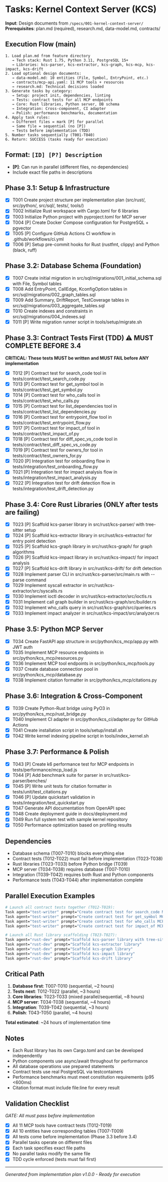 # Tasks: Kernel Context Server (KCS)

**Input**: Design documents from `/specs/001-kernel-context-server/`
**Prerequisites**: plan.md (required), research.md, data-model.md, contracts/

## Execution Flow (main)

```
1. Load plan.md from feature directory
   → Tech stack: Rust 1.75, Python 3.11, PostgreSQL 15+
   → Libraries: kcs-parser, kcs-extractor, kcs-graph, kcs-mcp, kcs-impact, kcs-drift
2. Load optional design documents:
   → data-model.md: 10 entities (File, Symbol, EntryPoint, etc.)
   → contracts/mcp-api.yaml: 11 MCP tools + resources
   → research.md: Technical decisions loaded
3. Generate tasks by category:
   → Setup: project init, dependencies, linting
   → Tests: contract tests for all MCP endpoints
   → Core: Rust libraries, Python server, DB schema
   → Integration: Cross-component, CI adapter
   → Polish: performance benchmarks, documentation
4. Apply task rules:
   → Different files = mark [P] for parallel
   → Same file = sequential (no [P])
   → Tests before implementation (TDD)
5. Number tasks sequentially (T001-T040)
6. Return: SUCCESS (tasks ready for execution)
```

## Format: `[ID] [P?] Description`

- **[P]**: Can run in parallel (different files, no dependencies)
- Include exact file paths in descriptions

## Phase 3.1: Setup & Infrastructure

- [x] T001 Create project structure per implementation plan (src/rust/, src/python/, src/sql/, tests/, tools/)
- [x] T002 Initialize Rust workspace with Cargo.toml for 6 libraries
- [x] T003 Initialize Python project with pyproject.toml for MCP server
- [x] T004 [P] Create Docker Compose configuration for PostgreSQL + pgvector
- [x] T005 [P] Configure GitHub Actions CI workflow in .github/workflows/ci.yml
- [x] T006 [P] Setup pre-commit hooks for Rust (rustfmt, clippy) and Python (black, ruff)

## Phase 3.2: Database Schema (Foundation)

- [x] T007 Create initial migration in src/sql/migrations/001_initial_schema.sql with File, Symbol tables
- [x] T008 Add EntryPoint, CallEdge, KconfigOption tables in src/sql/migrations/002_graph_tables.sql
- [x] T009 Add Summary, DriftReport, TestCoverage tables in src/sql/migrations/003_aggregate_tables.sql
- [x] T010 Create indexes and constraints in src/sql/migrations/004_indexes.sql
- [x] T011 [P] Write migration runner script in tools/setup/migrate.sh

## Phase 3.3: Contract Tests First (TDD) ⚠️ MUST COMPLETE BEFORE 3.4

**CRITICAL: These tests MUST be written and MUST FAIL before ANY implementation**

- [x] T012 [P] Contract test for search_code tool in tests/contract/test_search_code.py
- [x] T013 [P] Contract test for get_symbol tool in tests/contract/test_get_symbol.py
- [x] T014 [P] Contract test for who_calls tool in tests/contract/test_who_calls.py
- [x] T015 [P] Contract test for list_dependencies tool in tests/contract/test_list_dependencies.py
- [x] T016 [P] Contract test for entrypoint_flow tool in tests/contract/test_entrypoint_flow.py
- [x] T017 [P] Contract test for impact_of tool in tests/contract/test_impact_of.py
- [x] T018 [P] Contract test for diff_spec_vs_code tool in tests/contract/test_diff_spec_vs_code.py
- [x] T019 [P] Contract test for owners_for tool in tests/contract/test_owners_for.py
- [x] T020 [P] Integration test for onboarding flow in tests/integration/test_onboarding_flow.py
- [x] T021 [P] Integration test for impact analysis flow in tests/integration/test_impact_analysis.py
- [x] T022 [P] Integration test for drift detection flow in tests/integration/test_drift_detection.py

## Phase 3.4: Core Rust Libraries (ONLY after tests are failing)

- [x] T023 [P] Scaffold kcs-parser library in src/rust/kcs-parser/ with tree-sitter setup
- [x] T024 [P] Scaffold kcs-extractor library in src/rust/kcs-extractor/ for entry point detection
- [x] T025 [P] Scaffold kcs-graph library in src/rust/kcs-graph/ for graph algorithms
- [x] T026 [P] Scaffold kcs-impact library in src/rust/kcs-impact/ for impact analysis
- [x] T027 [P] Scaffold kcs-drift library in src/rust/kcs-drift/ for drift detection
- [x] T028 Implement parser CLI in src/rust/kcs-parser/src/main.rs with --parse command
- [x] T029 Implement syscall extractor in src/rust/kcs-extractor/src/syscalls.rs
- [x] T030 Implement ioctl decoder in src/rust/kcs-extractor/src/ioctls.rs
- [x] T031 Implement call graph builder in src/rust/kcs-graph/src/builder.rs
- [x] T032 Implement who_calls query in src/rust/kcs-graph/src/queries.rs
- [x] T033 Implement impact analyzer in src/rust/kcs-impact/src/analyzer.rs

## Phase 3.5: Python MCP Server

- [x] T034 Create FastAPI app structure in src/python/kcs_mcp/app.py with JWT auth
- [x] T035 Implement MCP resource endpoints in src/python/kcs_mcp/resources.py
- [x] T036 Implement MCP tool endpoints in src/python/kcs_mcp/tools.py
- [x] T037 Create database connection pool in src/python/kcs_mcp/database.py
- [x] T038 Implement citation formatter in src/python/kcs_mcp/citations.py

## Phase 3.6: Integration & Cross-Component

- [x] T039 Create Python-Rust bridge using PyO3 in src/python/kcs_mcp/rust_bridge.py
- [x] T040 Implement CI adapter in src/python/kcs_ci/adapter.py for GitHub Actions
- [x] T041 Create installation script in tools/setup/install.sh
- [x] T042 Write kernel indexing pipeline script in tools/index_kernel.sh

## Phase 3.7: Performance & Polish

- [x] T043 [P] Create k6 performance test for MCP endpoints in tests/performance/mcp_load.js
- [x] T044 [P] Add benchmark suite for parser in src/rust/kcs-parser/benches/
- [x] T045 [P] Write unit tests for citation formatter in tests/unit/test_citations.py
- [x] T046 [P] Update quickstart validation in tests/integration/test_quickstart.py
- [x] T047 Generate API documentation from OpenAPI spec
- [x] T048 Create deployment guide in docs/deployment.md
- [x] T049 Run full system test with sample kernel repository
- [x] T050 Performance optimization based on profiling results

## Dependencies

- Database schema (T007-T010) blocks everything else
- Contract tests (T012-T022) must fail before implementation (T023-T038)
- Rust libraries (T023-T033) before Python bridge (T039)
- MCP server (T034-T038) requires database (T007-T010)
- Integration (T039-T042) requires both Rust and Python components
- Performance tests (T043-T044) after implementation complete

## Parallel Execution Examples

```bash
# Launch all contract tests together (T012-T019):
Task agent="test-writer" prompt="Create contract test for search_code MCP tool"
Task agent="test-writer" prompt="Create contract test for get_symbol MCP tool"
Task agent="test-writer" prompt="Create contract test for who_calls MCP tool"
Task agent="test-writer" prompt="Create contract test for impact_of MCP tool"

# Launch all Rust library scaffolding (T023-T027):
Task agent="rust-dev" prompt="Scaffold kcs-parser library with tree-sitter"
Task agent="rust-dev" prompt="Scaffold kcs-extractor library"
Task agent="rust-dev" prompt="Scaffold kcs-graph library"
Task agent="rust-dev" prompt="Scaffold kcs-impact library"
Task agent="rust-dev" prompt="Scaffold kcs-drift library"
```

## Critical Path

1. **Database first**: T007-T010 (sequential, ~2 hours)
2. **Tests next**: T012-T022 (parallel, ~3 hours)
3. **Core libraries**: T023-T033 (mixed parallel/sequential, ~8 hours)
4. **MCP server**: T034-T038 (sequential, ~4 hours)
5. **Integration**: T039-T042 (sequential, ~3 hours)
6. **Polish**: T043-T050 (parallel, ~4 hours)

**Total estimated**: ~24 hours of implementation time

## Notes

- Each Rust library has its own Cargo.toml and can be developed independently
- Python components use async/await throughout for performance
- All database operations use prepared statements
- Contract tests use real PostgreSQL via testcontainers
- Performance benchmarks must meet constitution requirements (p95 <600ms)
- Citation format must include file:line for every result

## Validation Checklist

*GATE: All must pass before implementation*

- [x] All 11 MCP tools have contract tests (T012-T019)
- [x] All 10 entities have corresponding tables (T007-T009)
- [x] All tests come before implementation (Phase 3.3 before 3.4)
- [x] Parallel tasks operate on different files
- [x] Each task specifies exact file paths
- [x] No parallel tasks modify the same file
- [x] TDD cycle enforced (tests must fail first)

---

*Generated from implementation plan v1.0.0 - Ready for execution*
